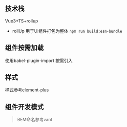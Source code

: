 ## 技术栈

Vue3+TS+rollup

* rollUp 用于UI组件打包为整体 `npm run build:esm-bundle`


## 组件按需加载

使用babel-plugin-import 按需引入

## 样式
样式参考element-plus

## 组件开发模式
> BEM命名参考vant
